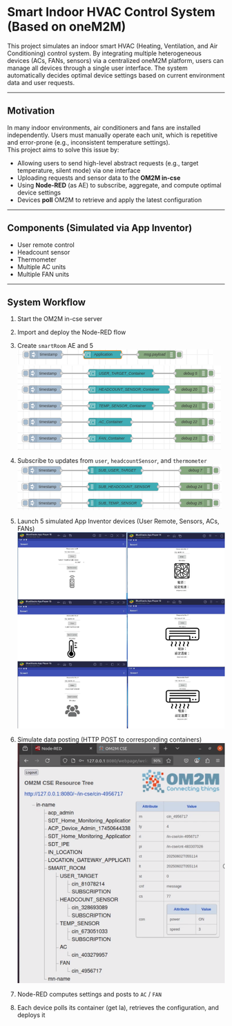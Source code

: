 # Smart Indoor HVAC Control System (Based on oneM2M)

This project simulates an indoor smart HVAC (Heating, Ventilation, and Air Conditioning) control system. By integrating multiple heterogeneous devices (ACs, FANs, sensors) via a centralized oneM2M platform, users can manage all devices through a single user interface. The system automatically decides optimal device settings based on current environment data and user requests.

---

##  Motivation

In many indoor environments, air conditioners and fans are installed independently. Users must manually operate each unit, which is repetitive and error-prone (e.g., inconsistent temperature settings).  
This project aims to solve this issue by:

- Allowing users to send high-level abstract requests (e.g., target temperature, silent mode) via one interface
- Uploading requests and sensor data to the **OM2M in-cse**
- Using **Node-RED** (as AE) to subscribe, aggregate, and compute optimal device settings
- Devices **poll** OM2M to retrieve and apply the latest configuration

---
## Components (Simulated via App Inventor)

- User remote control
- Headcount sensor
- Thermometer
- Multiple AC units
- Multiple FAN units

---

## System Workflow

1. Start the OM2M in-cse server
2. Import and deploy the Node-RED flow
3. Create `smartRoom` AE and 5 
![AE](./snapshots/AE.png)
![container](./snapshots/container.png)

4. Subscribe to updates from `user`, `headcountSensor`, and `thermometer`
![subscription](./snapshots/subscription.png)
5. Launch 5 simulated App Inventor devices (User Remote, Sensors, ACs, FANs)
![AppInventor](./snapshots/AppInventor.png)
6. Simulate data posting (HTTP POST to corresponding containers)
![imagecotentInstance](./snapshots/contentInstance.png)

7. Node-RED computes settings and posts to `AC` / `FAN`
8. Each device polls its container (get la), retrieves the configuration, and deploys it




